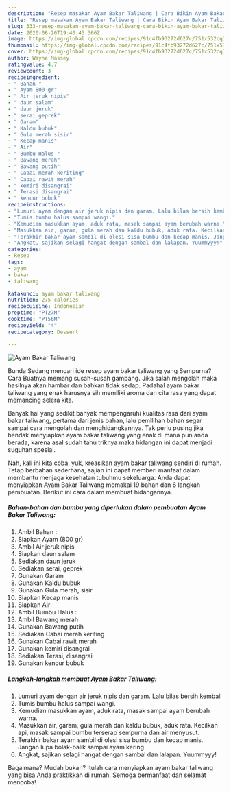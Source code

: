 ```yaml
---
description: "Resep masakan Ayam Bakar Taliwang | Cara Bikin Ayam Bakar Taliwang Yang Bikin Ngiler"
title: "Resep masakan Ayam Bakar Taliwang | Cara Bikin Ayam Bakar Taliwang Yang Bikin Ngiler"
slug: 333-resep-masakan-ayam-bakar-taliwang-cara-bikin-ayam-bakar-taliwang-yang-bikin-ngiler
date: 2020-06-26T19:40:43.366Z
image: https://img-global.cpcdn.com/recipes/91c4fb93272d627c/751x532cq70/ayam-bakar-taliwang-foto-resep-utama.jpg
thumbnail: https://img-global.cpcdn.com/recipes/91c4fb93272d627c/751x532cq70/ayam-bakar-taliwang-foto-resep-utama.jpg
cover: https://img-global.cpcdn.com/recipes/91c4fb93272d627c/751x532cq70/ayam-bakar-taliwang-foto-resep-utama.jpg
author: Wayne Massey
ratingvalue: 4.7
reviewcount: 3
recipeingredient:
- " Bahan "
- " Ayam 800 gr"
- " Air jeruk nipis"
- " daun salam"
- " daun jeruk"
- " serai geprek"
- " Garam"
- " Kaldu bubuk"
- " Gula merah sisir"
- " Kecap manis"
- " Air"
- " Bumbu Halus "
- " Bawang merah"
- " Bawang putih"
- " Cabai merah keriting"
- " Cabai rawit merah"
- " kemiri disangrai"
- " Terasi disangrai"
- " kencur bubuk"
recipeinstructions:
- "Lumuri ayam dengan air jeruk nipis dan garam. Lalu bilas bersih kembali"
- "Tumis bumbu halus sampai wangi."
- "Kemudian masukkan ayam, aduk rata, masak sampai ayam berubah warna."
- "Masukkan air, garam, gula merah dan kaldu bubuk, aduk rata. Kecilkan api, masak sampai bumbu terserap sempurna dan air menyusut."
- "Terakhir bakar ayam sambil di olesi sisa bumbu dan kecap manis. Jangan lupa bolak-balik sampai ayam kering."
- "Angkat, sajikan selagi hangat dengan sambal dan lalapan. Yuummyyy!"
categories:
- Resep
tags:
- ayam
- bakar
- taliwang

katakunci: ayam bakar taliwang 
nutrition: 275 calories
recipecuisine: Indonesian
preptime: "PT27M"
cooktime: "PT56M"
recipeyield: "4"
recipecategory: Dessert

---
```



![Ayam Bakar Taliwang](https://img-global.cpcdn.com/recipes/91c4fb93272d627c/751x532cq70/ayam-bakar-taliwang-foto-resep-utama.jpg)

Bunda Sedang mencari ide resep ayam bakar taliwang yang Sempurna? Cara Buatnya memang susah-susah gampang. Jika salah mengolah maka hasilnya akan hambar dan bahkan tidak sedap. Padahal ayam bakar taliwang yang enak harusnya sih memiliki aroma dan cita rasa yang dapat memancing selera kita.



Banyak hal yang sedikit banyak mempengaruhi kualitas rasa dari ayam bakar taliwang, pertama dari jenis bahan, lalu pemilihan bahan segar sampai cara mengolah dan menghidangkannya. Tak perlu pusing jika hendak menyiapkan ayam bakar taliwang yang enak di mana pun anda berada, karena asal sudah tahu triknya maka hidangan ini dapat menjadi suguhan spesial.


Nah, kali ini kita coba, yuk, kreasikan ayam bakar taliwang sendiri di rumah. Tetap berbahan sederhana, sajian ini dapat memberi manfaat dalam membantu menjaga kesehatan tubuhmu sekeluarga. Anda dapat menyiapkan Ayam Bakar Taliwang memakai 19 bahan dan 6 langkah pembuatan. Berikut ini cara dalam membuat hidangannya.

<!--inarticleads1-->

##### Bahan-bahan dan bumbu yang diperlukan dalam pembuatan Ayam Bakar Taliwang:

1. Ambil  Bahan :
1. Siapkan  Ayam (800 gr)
1. Ambil  Air jeruk nipis
1. Siapkan  daun salam
1. Sediakan  daun jeruk
1. Sediakan  serai, geprek
1. Gunakan  Garam
1. Gunakan  Kaldu bubuk
1. Gunakan  Gula merah, sisir
1. Siapkan  Kecap manis
1. Siapkan  Air
1. Ambil  Bumbu Halus :
1. Ambil  Bawang merah
1. Gunakan  Bawang putih
1. Sediakan  Cabai merah keriting
1. Gunakan  Cabai rawit merah
1. Gunakan  kemiri disangrai
1. Sediakan  Terasi, disangrai
1. Gunakan  kencur bubuk




<!--inarticleads2-->

##### Langkah-langkah membuat Ayam Bakar Taliwang:

1. Lumuri ayam dengan air jeruk nipis dan garam. Lalu bilas bersih kembali
1. Tumis bumbu halus sampai wangi.
1. Kemudian masukkan ayam, aduk rata, masak sampai ayam berubah warna.
1. Masukkan air, garam, gula merah dan kaldu bubuk, aduk rata. Kecilkan api, masak sampai bumbu terserap sempurna dan air menyusut.
1. Terakhir bakar ayam sambil di olesi sisa bumbu dan kecap manis. Jangan lupa bolak-balik sampai ayam kering.
1. Angkat, sajikan selagi hangat dengan sambal dan lalapan. Yuummyyy!




Bagaimana? Mudah bukan? Itulah cara menyiapkan ayam bakar taliwang yang bisa Anda praktikkan di rumah. Semoga bermanfaat dan selamat mencoba!
